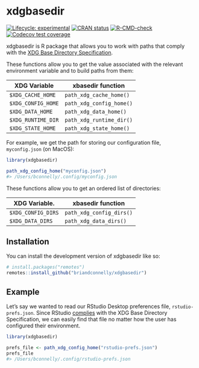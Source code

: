 
<!-- README.md is generated from README.Rmd. Please edit that file -->

# xdgbasedir

<!-- badges: start -->

[![Lifecycle:
experimental](https://img.shields.io/badge/lifecycle-experimental-orange.svg)](https://lifecycle.r-lib.org/articles/stages.html#experimental)
[![CRAN
status](https://www.r-pkg.org/badges/version/xdgbasedir)](https://CRAN.R-project.org/package=xdgbasedir)
[![R-CMD-check](https://github.com/briandconnelly/xdgbasedir/actions/workflows/R-CMD-check.yaml/badge.svg)](https://github.com/briandconnelly/xdgbasedir/actions/workflows/R-CMD-check.yaml)
[![Codecov test
coverage](https://codecov.io/gh/briandconnelly/xdgbasedir/branch/main/graph/badge.svg)](https://app.codecov.io/gh/briandconnelly/xdgbasedir?branch=main)
<!-- badges: end -->

xdgbasedir is R package that allows you to work with paths that comply
with the [XDG Base Directory
Specification](https://specifications.freedesktop.org/basedir-spec/basedir-spec-latest.html).

These functions allow you to get the value associated with the relevant
environment variable and to build paths from them:

| XDG Variable       | xbasedir function        |
|--------------------|--------------------------|
| `$XDG_CACHE_HOME`  | `path_xdg_cache_home()`  |
| `$XDG_CONFIG_HOME` | `path_xdg_config_home()` |
| `$XDG_DATA_HOME`   | `path_xdg_data_home()`   |
| `$XDG_RUNTIME_DIR` | `path_xdg_runtime_dir()` |
| `$XDG_STATE_HOME`  | `path_xdg_state_home()`  |

For example, we get the path for storing our configuration file,
`myconfig.json` (on MacOS):

``` r
library(xdgbasedir)

path_xdg_config_home("myconfig.json")
#> /Users/bconnelly/.config/myconfig.json
```

These functions allow you to get an ordered list of directories:

| XDG Variable.      | xbasedir function        |
|--------------------|--------------------------|
| `$XDG_CONFIG_DIRS` | `path_xdg_config_dirs()` |
| `$XDG_DATA_DIRS`   | `path_xdg_data_dirs()`   |

## Installation

You can install the development version of xdgbasedir like so:

``` r
# install.packages("remotes")
remotes::install_github("briandconnelly/xdgbasedir")
```

## Example

Let’s say we wanted to read our RStudio Desktop preferences file,
`rstudio-prefs.json`. Since RStudio
[complies](https://docs.posit.co/ide/desktop-pro/settings/settings.html)
with the XDG Base Directory Specification, we can easily find that file
no matter how the user has configured their environment.

``` r
library(xdgbasedir)

prefs_file <- path_xdg_config_home("rstudio-prefs.json")
prefs_file
#> /Users/bconnelly/.config/rstudio-prefs.json
```
